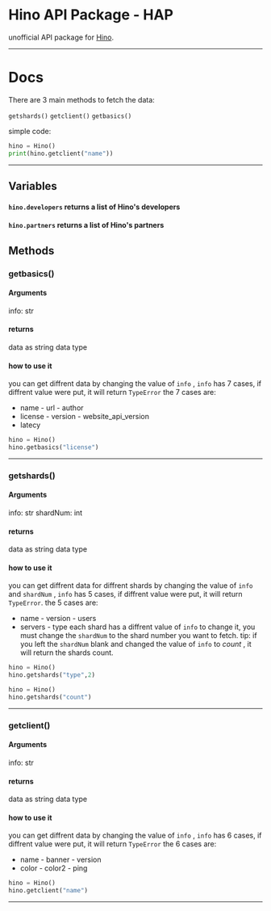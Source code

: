 # Hino API Package - HAP
 unofficial API package for [Hino](https://hino.tk).
 
 <hr>
 
 # Docs

There are 3 main methods to fetch the data: 
 
 `getshards()`
 `getclient()`
 `getbasics()`
 
 simple code:
 ```py
 hino = Hino()
 print(hino.getclient("name"))
 
```
<hr>

## Variables

#### `hino.developers` returns a list of Hino's developers

#### `hino.partners` returns a list of Hino's partners

## Methods

### getbasics()

#### Arguments
info: str

#### returns
data as string data type

#### how to use it
you can get diffrent data by changing the value of `info` , `info` has 7 cases, if diffrent value were put, it will return `TypeError`
the 7 cases are:
- name - url - author
- license - version - website_api_version
- latecy

```py
hino = Hino()
hino.getbasics("license")
```
<hr>

### getshards()

#### Arguments
info: str
shardNum: int

#### returns
data as string data type

#### how to use it
you can get diffrent data for diffrent shards by changing the value of `info` and `shardNum` , `info` has 5 cases, if diffrent value were put, it will return `TypeError`.
the 5 cases are:
- name - version - users
- servers - type
each shard has a diffrent value of `info` to change it, you must change the `shardNum` to the shard number you want to fetch.
tip: if you left the `shardNum` blank and changed the value of `info` to *count* , it will return the shards count.


```py
hino = Hino()
hino.getshards("type",2)
```


```py
hino = Hino()
hino.getshards("count")
```
<hr>

### getclient()

#### Arguments
info: str

#### returns
data as string data type

#### how to use it
you can get diffrent data by changing the value of `info` , `info` has 6 cases, if diffrent value were put, it will return `TypeError`
the 6 cases are:
- name - banner - version
- color - color2 - ping

```py
hino = Hino()
hino.getclient("name")
```
<hr>
